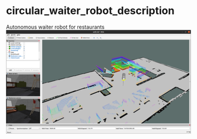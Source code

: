 # circular_waiter_robot_description
Autonomous waiter robot for restaurants
![contents](./figures/robot_pc0.png)